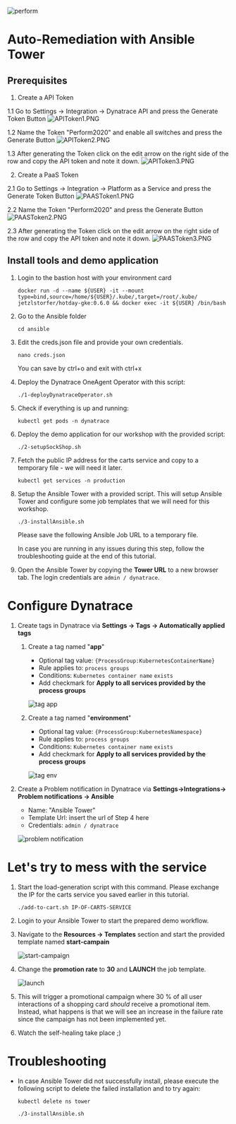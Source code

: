 ![perform](./images/perform_logo.png)

# Auto-Remediation with Ansible Tower

## Prerequisites
1. Create a API Token

1.1 Go to Settings -> Integration -> Dynatrace API and press the Generate Token Button
![APIToken1.PNG](./images/APIToken1.PNG)

1.2 Name the Token "Perform2020" and enable all switches and press the Generate Button
![APIToken2.PNG](./images/APIToken2.PNG)

1.3 After generating the Token click on the edit arrow on the right side of the row and copy the API token and note it down.
![APIToken3.PNG](./images/APIToken3.PNG)

2. Create a PaaS Token

2.1 Go to Settings -> Integration -> Platform as a Service and press the Generate Token Button
![PAASToken1.PNG](./images/PAASToken1.PNG)

2.2 Name the Token "Perform2020" and press the Generate Button
![PAASToken2.PNG](./images/PAASToken2.PNG)

2.3 After generating the Token click on the edit arrow on the right side of the row and copy the API token and note it down.
![PAASToken3.PNG](./images/PAASToken3.PNG)


## Install tools and demo application

1. Login to the bastion host with your environment card

    ```console
    docker run -d --name ${USER} -it --mount type=bind,source=/home/${USER}/.kube/,target=/root/.kube/ jetzlstorfer/hotday-gke:0.6.0 && docker exec -it ${USER} /bin/bash
    ```

1. Go to the Ansible folder

    ```console
    cd ansible
    ```

1. Edit the creds.json file and provide your own credentials.

    ```console
    nano creds.json
    ```
    You can save by ctrl+o and exit with ctrl+x

1. Deploy the Dynatrace OneAgent Operator with this script:

    ```console
    ./1-deployDynatraceOperator.sh
    ```

1. Check if everything is up and running:
    ```
    kubectl get pods -n dynatrace 
    ```

1. Deploy the demo application for our workshop with the provided script:
    ```console
    ./2-setupSockShop.sh 
    ```

1. Fetch the public IP address for the carts service and copy to a temporary file - we will need it later.
    ```console
    kubectl get services -n production
    ```

1. Setup the Ansible Tower with a provided script. This will setup Ansible Tower and configure some job templates that we will need for this workshop. 
    ```console
    ./3-installAnsible.sh
    ```
    Please save the following Ansible Job URL to a temporary file.

    In case you are running in any issues during this step, follow the troubleshooting guide at the end of this tutorial.

1. Open the Ansible Tower by copying the **Tower URL** to a new browser tab. The login credentials are `admin / dynatrace`. 

# Configure Dynatrace
    
1. Create tags in Dynatrace via **Settings -> Tags -> Automatically applied tags**

    1. Create a tag named "**app**"
        - Optional tag value: `{ProcessGroup:KubernetesContainerName}` 
        - Rule applies to: `process groups` 
        - Conditions: `Kubernetes container name` `exists`
        - Add checkmark for **Apply to all services provided by the process groups** 
        
        ![tag app](./images/tag-app.png)


    1. Create a tag named "**environment**" 

        - Optional tag value: `{ProcessGroup:KubernetesNamespace}` 
        - Rule applies to: `process groups`
        - Conditions: `Kubernetes container name` `exists`
        - Add checkmark for **Apply to all services provided by the process groups** 

        ![tag env](./images/tag-environment.png)
    

1. Create a Problem notification in Dynatrace via **Settings->Integrations-> Problem notifications -> Ansible**
    - Name: "Ansible Tower"
    - Template Url: insert the url of Step 4 here
    - Credentials: `admin / dynatrace`

    ![problem notification](./images/problem-notification.png)


# Let's try to mess with the service

1. Start the load-generation script with this command. Please exchange the IP for the carts service you saved earlier in this tutorial.

    ```console
    ./add-to-cart.sh IP-OF-CARTS-SERVICE
    ```

1. Login to your Ansible Tower to start the prepared demo workflow. 

1. Navigate to the **Resources -> Templates** section and start the provided template named **start-campain**

    ![start-campaign](./images/start-campaign.png)

1. Change the **promotion rate** to **30** and **LAUNCH** the job template.

    ![launch](./images/launch.png)

1. This will trigger a promotional campaign where 30 % of all user interactions of a shopping card _should_ receive a promotional item. Instead, what happens is that we will see an increase in the failure rate since the campaign has not been implemented yet. 

1. Watch the self-healing take place ;)



# Troubleshooting

- In case Ansible Tower did not successfully install, please execute the following script to delete the failed installation and to try again:
    ```
    kubectl delete ns tower
    ```
    ```
    ./3-installAnsible.sh
    ```

